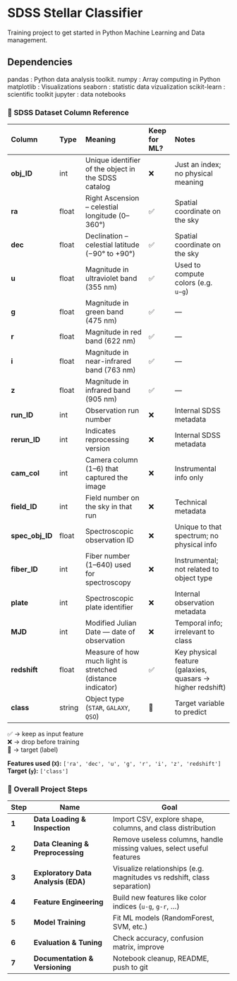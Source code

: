 # SDSS Stellar Classifier

Training project to get started in Python Machine Learning and Data management.

## Dependencies

pandas : Python data analysis toolkit.
numpy : Array computing in Python
matplotlib : Visualizations
seaborn : statistic data vizualization
scikit-learn : scientific toolkit
jupyter : data notebooks

### 📘 SDSS Dataset Column Reference

| Column | Type | Meaning | Keep for ML? | Notes |
|:--------|:------|:---------|:-------------|:------|
| **obj_ID** | int | Unique identifier of the object in the SDSS catalog | ❌ | Just an index; no physical meaning |
| **ra** | float | Right Ascension – celestial longitude (0–360°) | ✅ | Spatial coordinate on the sky |
| **dec** | float | Declination – celestial latitude (−90° to +90°) | ✅ | Spatial coordinate on the sky |
| **u** | float | Magnitude in ultraviolet band (355 nm) | ✅ | Used to compute colors (e.g. `u−g`) |
| **g** | float | Magnitude in green band (475 nm) | ✅ | — |
| **r** | float | Magnitude in red band (622 nm) | ✅ | — |
| **i** | float | Magnitude in near-infrared band (763 nm) | ✅ | — |
| **z** | float | Magnitude in infrared band (905 nm) | ✅ | — |
| **run_ID** | int | Observation run number | ❌ | Internal SDSS metadata |
| **rerun_ID** | int | Indicates reprocessing version | ❌ | Internal SDSS metadata |
| **cam_col** | int | Camera column (1–6) that captured the image | ❌ | Instrumental info only |
| **field_ID** | int | Field number on the sky in that run | ❌ | Technical metadata |
| **spec_obj_ID** | float | Spectroscopic observation ID | ❌ | Unique to that spectrum; no physical info |
| **fiber_ID** | int | Fiber number (1–640) used for spectroscopy | ❌ | Instrumental; not related to object type |
| **plate** | int | Spectroscopic plate identifier | ❌ | Internal observation metadata |
| **MJD** | int | Modified Julian Date — date of observation | ❌ | Temporal info; irrelevant to class |
| **redshift** | float | Measure of how much light is stretched (distance indicator) | ✅ | Key physical feature (galaxies, quasars → higher redshift) |
| **class** | string | Object type (`STAR`, `GALAXY`, `QSO`) | 🎯 | Target variable to predict |

✅ → keep as input feature  
❌ → drop before training  
🎯 → target (label)

**Features used (`X`):** `['ra', 'dec', 'u', 'g', 'r', 'i', 'z', 'redshift']`  
**Target (`y`):** `['class']`

### 🧭 Overall Project Steps

| Step | Name | Goal |
|------|------|------|
| **1** | **Data Loading & Inspection** | Import CSV, explore shape, columns, and class distribution |
| **2** | **Data Cleaning & Preprocessing** | Remove useless columns, handle missing values, select useful features |
| **3** | **Exploratory Data Analysis (EDA)** | Visualize relationships (e.g. magnitudes vs redshift, class separation) |
| **4** | **Feature Engineering** | Build new features like color indices (`u-g`, `g-r`, …) |
| **5** | **Model Training** | Fit ML models (RandomForest, SVM, etc.) |
| **6** | **Evaluation & Tuning** | Check accuracy, confusion matrix, improve |
| **7** | **Documentation & Versioning** | Notebook cleanup, README, push to git |